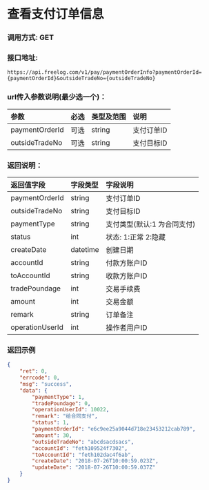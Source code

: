 # 查看支付订单信息

### 调用方式: GET

### 接口地址:

```
https://api.freelog.com/v1/pay/paymentOrderInfo?paymentOrderId={paymentOrderId}&outsideTradeNo={outsideTradeNo}
```

### url传入参数说明(最少选一个)：

| 参数 | 必选 | 类型及范围 | 说明 |
| :--- | :--- | :--- | :--- |
| paymentOrderId |可选|string|支付订单ID|
| outsideTradeNo |可选|string|支付目标ID|

### 返回说明：

| 返回值字段 | 字段类型 | 字段说明 |
| :--- | :--- | :--- |
|  paymentOrderId | string | 支付订单ID |
|  outsideTradeNo | string | 支付目标ID |
|  paymentType | string | 支付类型(默认:1 为合同支付) |
|  status | int | 状态: 1:正常 2:隐藏 |
|  createDate | datetime | 创建日期 |
|  accountId | string | 付款方账户ID |
|  toAccountId | string | 收款方账户ID |
|  tradePoundage | int | 交易手续费 |
|  amount | int | 交易金额 |
|  remark | string | 订单备注 |
|  operationUserId | int | 操作者用户ID |

### 返回示例

```json
{
	"ret": 0,
	"errcode": 0,
	"msg": "success",
	"data": {
		"paymentType": 1,
		"tradePoundage": 0,
		"operationUserId": 10022,
		"remark": "给合同支付",
		"status": 1,
		"paymentOrderId": "e6c9ee25a9044d718e23453212cab789",
		"amount": 30,
		"outsideTradeNo": "abcdsacdsacs",
		"accountId": "feth109524f7302",
		"toAccountId": "feth102dac4f6ab",
		"createDate": "2018-07-26T10:00:59.023Z",
		"updateDate": "2018-07-26T10:00:59.037Z"
	}
}
```
